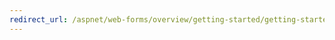 ```yaml
---
redirect_url: /aspnet/web-forms/overview/getting-started/getting-started-with-aspnet-45-web-forms/introduction-and-overview
---
```

